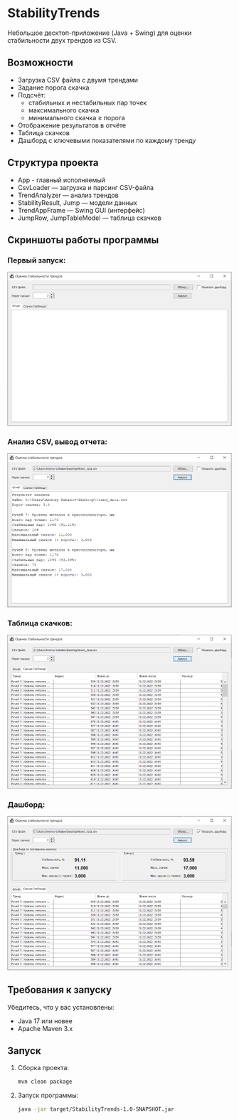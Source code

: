 # StabilityTrends

Небольшое десктоп-приложение (Java + Swing) для оценки стабильности двух трендов из CSV.

## Возможности

- Загрузка CSV файла с двумя трендами
- Задание порога скачка
- Подсчёт:
    - стабильных и нестабильных пар точек
    - максимального скачка
    - минимального скачка ≥ порога
- Отображение результатов в отчёте
- Таблица скачков
- Дашборд с ключевыми показателями по каждому тренду

## Структура проекта

- App - главный исполняемый 
- CsvLoader — загрузка и парсинг CSV-файла
- TrendAnalyzer — анализ трендов
- StabilityResult, Jump — модели данных
- TrendAppFrame — Swing GUI (интерфейс)
- JumpRow, JumpTableModel — таблица скачков

## Скриншоты работы программы

### Первый запуск:
![Первый запуск](img/img.png)

### Анализ CSV, вывод отчета:
![Анализ CSV, вывод отчета](img/img_1.png)

### Таблица скачков:
![Таблица скачков](img/img_2.png)

### Дашборд:
![Дашборд](img/img_3.png)

## Требования к запуску

Убедитесь, что у вас установлены:
- Java 17 или новее
- Apache Maven 3.x

## Запуск

1. Сборка проекта:
   ```bash
   mvn clean package
2. Запуск программы:
   ```bash
   java -jar target/StabilityTrends-1.0-SNAPSHOT.jar